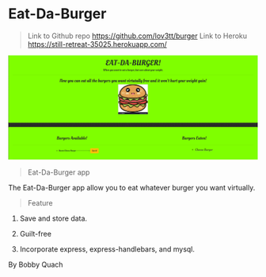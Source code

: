 # Eat-Da-Burger

>Link to Github repo https://github.com/lov3tt/burger
>Link to Heroku https://still-retreat-35025.herokuapp.com/

![IMG](public/assets/img/home.png)


>Eat-Da-Burger app

The Eat-Da-Burger app allow you to eat whatever burger you want virtually.

>Feature

1) Save and store data.

2) Guilt-free

3) Incorporate express, express-handlebars, and mysql.


By Bobby Quach
